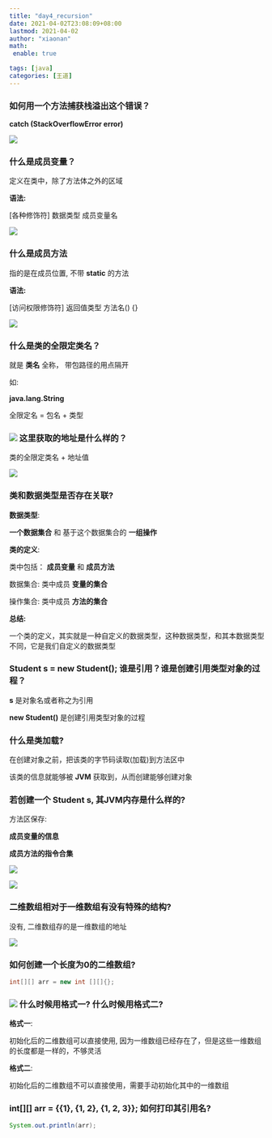 ```yaml
---
title: "day4_recursion"
date: 2021-04-02T23:08:09+08:00
lastmod: 2021-04-02
author: "xiaonan"
math:
 enable: true

tags: [java]
categories: [王道]
---
```


### 如何用一个方法捕获栈溢出这个错误？

**catch (StackOverflowError error)**

![](https://img.fengqigang.cn//img/20210402223422.png)

### 什么是成员变量？

定义在类中，除了方法体之外的区域

**语法:**

[各种修饰符] 数据类型 成员变量名

![](https://img.fengqigang.cn//img/20210402223758.png)

### 什么是成员方法

指的是在成员位置, 不带 **static** 的方法

**语法:**

[访问权限修饰符] 返回值类型 方法名() {}

![](https://img.fengqigang.cn//img/20210402223945.png)

### 什么是类的全限定类名？

就是 **类名** 全称， 带包路径的用点隔开

如:

**java.lang.String**

全限定名 = 包名 + 类型

### ![](https://img.fengqigang.cn//img/20210402224353.png) 这里获取的地址是什么样的？

类的全限定类名 + 地址值

![](https://img.fengqigang.cn//img/20210402224449.png)


### 类和数据类型是否存在关联?

**数据类型**:

**一个数据集合** 和 基于这个数据集合的 **一组操作**

**类的定义**:

类中包括： **成员变量** 和 **成员方法**

数据集合:  类中成员 **变量的集合**

操作集合: 类中成员 **方法的集合**

**总结:**

一个类的定义，其实就是一种自定义的数据类型，这种数据类型，和其本数据类型不同，它是我们自定义的数据类型

### Student s = new Student(); 谁是引用？谁是创建引用类型对象的过程？

**s** 是对象名或者称之为引用

**new Student()** 是创建引用类型对象的过程

### 什么是类加载?

在创建对象之前，把该类的字节码读取(加载)到方法区中

该类的信息就能够被 **JVM** 获取到，从而创建能够创建对象

### 若创建一个 Student s, 其JVM内存是什么样的?

方法区保存: 

**成员变量的信息**

**成员方法的指令合集**

![](https://img.fengqigang.cn//img/20210402225823.png)

![](https://img.fengqigang.cn//img/20210402225855.png)

### 二维数组相对于一维数组有没有特殊的结构?

没有, 二维数组存的是一维数组的地址

![](https://img.fengqigang.cn//img/20210402230010.png)

### 如何创建一个长度为0的二维数组?

```java
int[][] arr = new int [][]{};
```

### ![](https://img.fengqigang.cn//img/20210402230131.png) 什么时候用格式一? 什么时候用格式二?

**格式一**:

初始化后的二维数组可以直接使用, 因为一维数组已经存在了，但是这些一维数组的长度都是一样的，不够灵活

**格式二**:

初始化后的二维数组不可以直接使用，需要手动初始化其中的一维数组

### int[][] arr = {{1}, {1, 2}, {1, 2, 3}}; 如何打印其引用名?

```java
System.out.println(arr);
```











